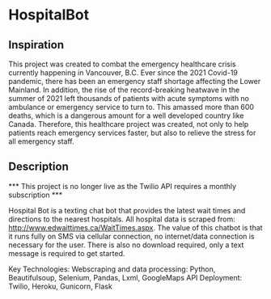 # HospitalBot

## Inspiration 
This project was created to combat the emergency healthcare crisis currently happening in Vancouver, B.C. Ever since the 2021 Covid-19 pandemic, there has been an emergency staff shortage affecting the Lower Mainland. In addition, the rise of the record-breaking heatwave in the summer of 2021 left thousands of patients with acute symptoms with no ambulance or emergency service to turn to. This amassed more than 600 deaths, which is a dangerous amount for a well developed country like Canada. Therefore, this healthcare project was created, not only to help patients reach emergency services faster, but also to relieve the stress for all emergency staff.

## Description
*** This project is no longer live as the Twilio API requires a monthly subscription ***

Hospital Bot is a texting chat bot that provides the latest wait times and directions to the nearest hospitals. All hospital data is scraped from: http://www.edwaittimes.ca/WaitTimes.aspx. The value of this chatbot is that it runs fully on SMS via cellular connection, no internet/data connection is necessary for the user. There is also no download required, only a text message is required to get started.

Key Technologies:
  Webscraping and data processing: Python, Beautifulsoup, Selenium, Pandas, Lxml, GoogleMaps API 
  Deployment: Twilio, Heroku, Gunicorn, Flask
  
